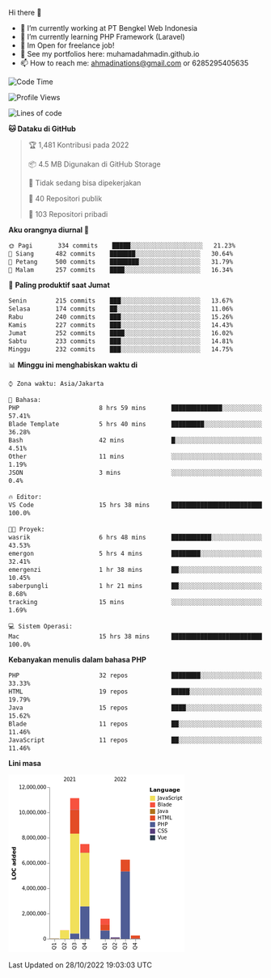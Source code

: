 Hi there 👋

- 🔭 I’m currently working at PT Bengkel Web Indonesia
- 🌱 I’m currently learning PHP Framework (Laravel)
- 📂 Im Open for freelance job!
- 🧷 See my portfolios here: muhamadahmadin.github.io
- 📫 How to reach me: ahmadinations@gmail.com or 6285295405635


<!--START_SECTION:waka-->
![Code Time](http://img.shields.io/badge/Code%20Time-1%2C201%20hrs%206%20mins-blue)

![Profile Views](http://img.shields.io/badge/Profil%20dilihat-0-blue)

![Lines of code](https://img.shields.io/badge/Sejak%20Hello%20World%20aku%20telah%20menulis-28%20Million%20baris%20kode-blue)

**🐱 Dataku di GitHub** 

> 🏆 1,481 Kontribusi pada 2022
 > 
> 📦 4.5 MB Digunakan di GitHub Storage 
 > 
> 🚫 Tidak sedang bisa dipekerjakan
 > 
> 📜 40 Repositori publik 
 > 
> 🔑 103 Repositori pribadi  
 > 
**Aku orangnya diurnal 🐤** 

```text
🌞 Pagi       334 commits    █████░░░░░░░░░░░░░░░░░░░░   21.23% 
🌆 Siang      482 commits    ███████░░░░░░░░░░░░░░░░░░   30.64% 
🌃 Petang     500 commits    ████████░░░░░░░░░░░░░░░░░   31.79% 
🌙 Malam      257 commits    ████░░░░░░░░░░░░░░░░░░░░░   16.34%

```
📅 **Paling produktif saat Jumat** 

```text
Senin        215 commits    ███░░░░░░░░░░░░░░░░░░░░░░   13.67% 
Selasa       174 commits    ██░░░░░░░░░░░░░░░░░░░░░░░   11.06% 
Rabu         240 commits    ███░░░░░░░░░░░░░░░░░░░░░░   15.26% 
Kamis        227 commits    ███░░░░░░░░░░░░░░░░░░░░░░   14.43% 
Jumat        252 commits    ████░░░░░░░░░░░░░░░░░░░░░   16.02% 
Sabtu        233 commits    ███░░░░░░░░░░░░░░░░░░░░░░   14.81% 
Minggu       232 commits    ███░░░░░░░░░░░░░░░░░░░░░░   14.75%

```


📊 **Minggu ini menghabiskan waktu di** 

```text
⌚︎ Zona waktu: Asia/Jakarta

💬 Bahasa: 
PHP                      8 hrs 59 mins       ██████████████░░░░░░░░░░░   57.41% 
Blade Template           5 hrs 40 mins       █████████░░░░░░░░░░░░░░░░   36.28% 
Bash                     42 mins             █░░░░░░░░░░░░░░░░░░░░░░░░   4.51% 
Other                    11 mins             ░░░░░░░░░░░░░░░░░░░░░░░░░   1.19% 
JSON                     3 mins              ░░░░░░░░░░░░░░░░░░░░░░░░░   0.4%

🔥 Editor: 
VS Code                  15 hrs 38 mins      █████████████████████████   100.0%

🐱‍💻 Proyek: 
wasrik                   6 hrs 48 mins       ███████████░░░░░░░░░░░░░░   43.53% 
emergon                  5 hrs 4 mins        ████████░░░░░░░░░░░░░░░░░   32.41% 
emergenzi                1 hr 38 mins        ██░░░░░░░░░░░░░░░░░░░░░░░   10.45% 
saberpungli              1 hr 21 mins        ██░░░░░░░░░░░░░░░░░░░░░░░   8.68% 
tracking                 15 mins             ░░░░░░░░░░░░░░░░░░░░░░░░░   1.69%

💻 Sistem Operasi: 
Mac                      15 hrs 38 mins      █████████████████████████   100.0%

```

**Kebanyakan menulis dalam bahasa PHP** 

```text
PHP                      32 repos            ████████░░░░░░░░░░░░░░░░░   33.33% 
HTML                     19 repos            █████░░░░░░░░░░░░░░░░░░░░   19.79% 
Java                     15 repos            ████░░░░░░░░░░░░░░░░░░░░░   15.62% 
Blade                    11 repos            ██░░░░░░░░░░░░░░░░░░░░░░░   11.46% 
JavaScript               11 repos            ██░░░░░░░░░░░░░░░░░░░░░░░   11.46%

```


**Lini masa**

![Chart not found](https://raw.githubusercontent.com/MuhamadAhmadin/MuhamadAhmadin/master/charts/bar_graph.png) 


 Last Updated on 28/10/2022 19:03:03 UTC
<!--END_SECTION:waka-->
